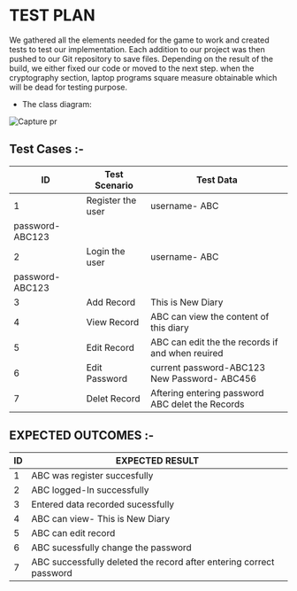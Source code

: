 # TEST PLAN

We gathered all the elements needed for the game to work and created tests to test our implementation. Each addition to our project was then pushed to our Git repository to save files. Depending on the result of the build, we either fixed our code or moved to the next step. when the cryptography section, laptop programs square measure obtainable which will be dead for testing purpose.



* The class diagram:




![Capture pr](https://user-images.githubusercontent.com/94240954/143029638-87a7a005-c8a4-4e15-9937-a1493b1f76c2.JPG)




## Test Cases :-

| ID             | 	Test Scenario          |   Test Data                                                  |
| ----------------- | ------------------------------------------------------------------ |--------------------------- | 
| 1 | Register the user    |  username- ABC   
                                        password-ABC123                   |
| 2 | Login the user       |        username- ABC   
password-ABC123                         |
| 3 | Add Record |     This is New Diary                                             |
| 4 | View Record     |     ABC can view the content of this diary                                            |
| 5 | Edit Record            |  ABC can edit the the records if and when reuired                                                |
| 6 | Edit Password             |    current password-ABC123    New Password- ABC456                                                   |
| 7 | Delet Record             |    Aftering entering password ABC delet the Records                                                |




## EXPECTED OUTCOMES :-

| ID             | EXPECTED RESULT                                                           |
| ----------------- | ------------------------------------------------------------------ |
| 1|ABC was register succesfully    |
|2|ABC logged-In successfully     |
|3|Entered data recorded sucessfully  |
|4|ABC can view- This is New Diary|
|5|ABC can edit record              |
|6|ABC sucessfully change the password|
|7| ABC successfully deleted the record after entering correct password|
